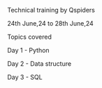 Technical training by Qspiders 

24th June,24 to 28th June,24

Topics covered

Day 1 - Python

Day 2 - Data structure

Day 3 - SQL
